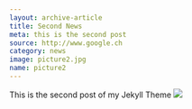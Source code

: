 ```yaml
---
layout: archive-article
title: Second News
meta: this is the second post
source: http://www.google.ch
category: news
image: picture2.jpg
name: picture2
---
```


This is the second post of my Jekyll Theme
		<img src="{{site.baseurl}}/img/picture2.jpg">
